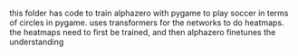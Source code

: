 this folder has code to train alphazero with pygame to play soccer in terms of circles in pygame. uses transformers for the networks to do heatmaps. the heatmaps need to first be trained, and then alphazero finetunes the understanding
